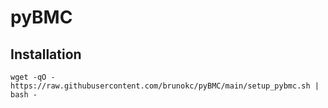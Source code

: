 # pyBMC

## Installation

```
wget -qO - https://raw.githubusercontent.com/brunokc/pyBMC/main/setup_pybmc.sh | bash -
```
